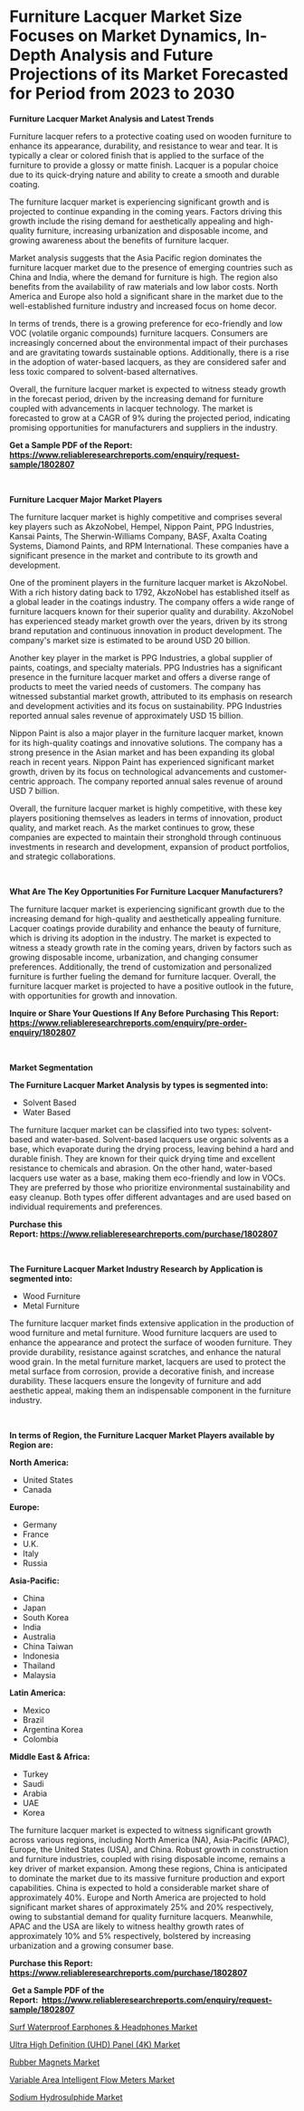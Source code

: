 <p><h1>Furniture Lacquer Market Size Focuses on Market Dynamics, In-Depth Analysis and Future Projections of its Market Forecasted for Period from 2023 to 2030</h1></p><p><strong>Furniture Lacquer Market Analysis and Latest Trends</strong></p>
<p><p>Furniture lacquer refers to a protective coating used on wooden furniture to enhance its appearance, durability, and resistance to wear and tear. It is typically a clear or colored finish that is applied to the surface of the furniture to provide a glossy or matte finish. Lacquer is a popular choice due to its quick-drying nature and ability to create a smooth and durable coating.</p><p>The furniture lacquer market is experiencing significant growth and is projected to continue expanding in the coming years. Factors driving this growth include the rising demand for aesthetically appealing and high-quality furniture, increasing urbanization and disposable income, and growing awareness about the benefits of furniture lacquer.</p><p>Market analysis suggests that the Asia Pacific region dominates the furniture lacquer market due to the presence of emerging countries such as China and India, where the demand for furniture is high. The region also benefits from the availability of raw materials and low labor costs. North America and Europe also hold a significant share in the market due to the well-established furniture industry and increased focus on home decor.</p><p>In terms of trends, there is a growing preference for eco-friendly and low VOC (volatile organic compounds) furniture lacquers. Consumers are increasingly concerned about the environmental impact of their purchases and are gravitating towards sustainable options. Additionally, there is a rise in the adoption of water-based lacquers, as they are considered safer and less toxic compared to solvent-based alternatives.</p><p>Overall, the furniture lacquer market is expected to witness steady growth in the forecast period, driven by the increasing demand for furniture coupled with advancements in lacquer technology. The market is forecasted to grow at a CAGR of 9% during the projected period, indicating promising opportunities for manufacturers and suppliers in the industry.</p></p>
<p><strong>Get a Sample PDF of the Report:&nbsp; <a href="https://www.reliableresearchreports.com/enquiry/request-sample/1802807">https://www.reliableresearchreports.com/enquiry/request-sample/1802807</a></strong></p>
<p>&nbsp;</p>
<p><strong>Furniture Lacquer Major Market Players</strong></p>
<p><p>The furniture lacquer market is highly competitive and comprises several key players such as AkzoNobel, Hempel, Nippon Paint, PPG Industries, Kansai Paints, The Sherwin-Williams Company, BASF, Axalta Coating Systems, Diamond Paints, and RPM International. These companies have a significant presence in the market and contribute to its growth and development.</p><p>One of the prominent players in the furniture lacquer market is AkzoNobel. With a rich history dating back to 1792, AkzoNobel has established itself as a global leader in the coatings industry. The company offers a wide range of furniture lacquers known for their superior quality and durability. AkzoNobel has experienced steady market growth over the years, driven by its strong brand reputation and continuous innovation in product development. The company's market size is estimated to be around USD 20 billion.</p><p>Another key player in the market is PPG Industries, a global supplier of paints, coatings, and specialty materials. PPG Industries has a significant presence in the furniture lacquer market and offers a diverse range of products to meet the varied needs of customers. The company has witnessed substantial market growth, attributed to its emphasis on research and development activities and its focus on sustainability. PPG Industries reported annual sales revenue of approximately USD 15 billion.</p><p>Nippon Paint is also a major player in the furniture lacquer market, known for its high-quality coatings and innovative solutions. The company has a strong presence in the Asian market and has been expanding its global reach in recent years. Nippon Paint has experienced significant market growth, driven by its focus on technological advancements and customer-centric approach. The company reported annual sales revenue of around USD 7 billion.</p><p>Overall, the furniture lacquer market is highly competitive, with these key players positioning themselves as leaders in terms of innovation, product quality, and market reach. As the market continues to grow, these companies are expected to maintain their stronghold through continuous investments in research and development, expansion of product portfolios, and strategic collaborations.</p></p>
<p>&nbsp;</p>
<p><strong>What Are The Key Opportunities For Furniture Lacquer Manufacturers?</strong></p>
<p><p>The furniture lacquer market is experiencing significant growth due to the increasing demand for high-quality and aesthetically appealing furniture. Lacquer coatings provide durability and enhance the beauty of furniture, which is driving its adoption in the industry. The market is expected to witness a steady growth rate in the coming years, driven by factors such as growing disposable income, urbanization, and changing consumer preferences. Additionally, the trend of customization and personalized furniture is further fueling the demand for furniture lacquer. Overall, the furniture lacquer market is projected to have a positive outlook in the future, with opportunities for growth and innovation.</p></p>
<p><strong>Inquire or Share Your Questions If Any Before Purchasing This Report: <a href="https://www.reliableresearchreports.com/enquiry/pre-order-enquiry/1802807">https://www.reliableresearchreports.com/enquiry/pre-order-enquiry/1802807</a></strong></p>
<p>&nbsp;</p>
<p><strong>Market Segmentation</strong></p>
<p><strong>The Furniture Lacquer Market Analysis by types is segmented into:</strong></p>
<p><ul><li>Solvent Based</li><li>Water Based</li></ul></p>
<p><p>The furniture lacquer market can be classified into two types: solvent-based and water-based. Solvent-based lacquers use organic solvents as a base, which evaporate during the drying process, leaving behind a hard and durable finish. They are known for their quick drying time and excellent resistance to chemicals and abrasion. On the other hand, water-based lacquers use water as a base, making them eco-friendly and low in VOCs. They are preferred by those who prioritize environmental sustainability and easy cleanup. Both types offer different advantages and are used based on individual requirements and preferences.</p></p>
<p><strong>Purchase this Report:&nbsp;<a href="https://www.reliableresearchreports.com/purchase/1802807">https://www.reliableresearchreports.com/purchase/1802807</a></strong></p>
<p>&nbsp;</p>
<p><strong>The Furniture Lacquer Market Industry Research by Application is segmented into:</strong></p>
<p><ul><li>Wood Furniture</li><li>Metal Furniture</li></ul></p>
<p><p>The furniture lacquer market finds extensive application in the production of wood furniture and metal furniture. Wood furniture lacquers are used to enhance the appearance and protect the surface of wooden furniture. They provide durability, resistance against scratches, and enhance the natural wood grain. In the metal furniture market, lacquers are used to protect the metal surface from corrosion, provide a decorative finish, and increase durability. These lacquers ensure the longevity of furniture and add aesthetic appeal, making them an indispensable component in the furniture industry.</p></p>
<p>&nbsp;</p>
<p><strong>In terms of Region, the Furniture Lacquer Market Players available by Region are:</strong></p>
<p>
    <p> <strong> North America: </strong>
        <ul>
            <li>United States</li>
            <li>Canada</li>
        </ul>
        </p> 
    <p> <strong> Europe: </strong>
        <ul>
            <li>Germany</li>
            <li>France</li>
            <li>U.K.</li>
            <li>Italy</li>
            <li>Russia</li>
        </ul>
        </p> 
    <p> <strong> Asia-Pacific: </strong>
        <ul>
            <li>China</li>
            <li>Japan</li>
            <li>South Korea</li>
            <li>India</li>
            <li>Australia</li>
            <li>China Taiwan</li>
            <li>Indonesia</li>
            <li>Thailand</li>
            <li>Malaysia</li>
        </ul>
        </p> 
    <p> <strong> Latin America: </strong>
        <ul>
            <li>Mexico</li>
            <li>Brazil</li>
            <li>Argentina Korea</li>
            <li>Colombia</li>
        </ul>
        </p> 
    <p> <strong> Middle East & Africa: </strong>
        <ul>
            <li>Turkey</li>
            <li>Saudi</li>
            <li>Arabia</li>
            <li>UAE</li>
            <li>Korea</li>
        </ul>
    </p>
    </p>
<p><p>The furniture lacquer market is expected to witness significant growth across various regions, including North America (NA), Asia-Pacific (APAC), Europe, the United States (USA), and China. Robust growth in construction and furniture industries, coupled with rising disposable income, remains a key driver of market expansion. Among these regions, China is anticipated to dominate the market due to its massive furniture production and export capabilities. China is expected to hold a considerable market share of approximately 40%. Europe and North America are projected to hold significant market shares of approximately 25% and 20% respectively, owing to substantial demand for quality furniture lacquers. Meanwhile, APAC and the USA are likely to witness healthy growth rates of approximately 10% and 5% respectively, bolstered by increasing urbanization and a growing consumer base.</p></p>
<p><strong>Purchase this Report: <a href="https://www.reliableresearchreports.com/purchase/1802807">https://www.reliableresearchreports.com/purchase/1802807</a></strong></p>
<p>&nbsp;<strong>Get a Sample PDF of the Report:&nbsp;&nbsp;<a href="https://www.reliableresearchreports.com/enquiry/request-sample/1802807">https://www.reliableresearchreports.com/enquiry/request-sample/1802807</a></strong></p>
<p><strong></strong></p>
<p><p><a href="https://medium.com/@verladurgan/surf-waterproof-earphones-headphones-market-insights-into-market-cagr-market-trends-and-growth-5d31a3e6ec08">Surf Waterproof Earphones & Headphones Market</a></p><p><a href="https://medium.com/@flavietowne/ultra-high-definition-uhd-panel-4k-market-the-key-to-successful-business-strategy-forecast-233b3ab0b218">Ultra High Definition (UHD) Panel (4K) Market</a></p><p><a href="https://github.com/dzharov81/Market-Research-Report-List-1/blob/main/rubber-magnets-market.md">Rubber Magnets Market</a></p><p><a href="https://medium.com/@v27092023/variable-area-intelligent-flow-meters-market-share-evolution-and-market-growth-trends-2023-2030-2a93c7080243">Variable Area Intelligent Flow Meters Market</a></p><p><a href="https://github.com/scarol104/Market-Research-Report-List-1/blob/main/sodium-hydrosulphide-market.md">Sodium Hydrosulphide Market</a></p></p>